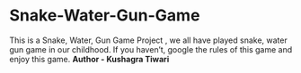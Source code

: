 # Snake-Water-Gun-Game
This is a Snake, Water, Gun Game Project , we all have played snake, water gun game in our childhood. If you haven’t, google the 
rules of this game and enjoy this game.
<b>
Author - Kushagra Tiwari
